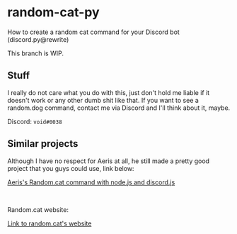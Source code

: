 # random-cat-py
How to create a random cat command for your Discord bot (discord.py@rewrite)

This branch is WIP.

## Stuff
I really do not care what you do with this, just don't hold me liable if it doesn't work or any other dumb shit like that.
If you want to see a random.dog command, contact me via Discord and I'll think about it, maybe.

Discord: `void#0038`

## Similar projects
Although I have no respect for Aeris at all, he still made a pretty good project that you guys could use, link below:

[Aeris's Random.cat command with node.js and discord.js](https://github.com/aerisDoesCodes/Random-Cat)

&nbsp;

Random.cat website:

[Link to random.cat's website](https://random.cat)
